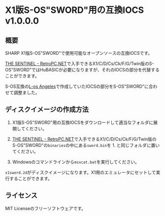 # X1版S-OS"SWORD"用の互換IOCS v1.0.0.0

## 概要

SHARP X1版S-OS"SWORD"で使用可能なオープンソースの互換IOCSです。  

[THE SENTINEL - RetroPC.NET](http://www.retropc.net/ohishi/s-os/)で入手できるX1/C/D/Cs/Ck/F/G/Twin版のS-OS"SWORD"ではHuBASICが必要になりますが、それのIOCSの部分を代替することができます。

S-OS互換の[L-os Angeles](https://github.com/tablacus/LosAngeles)で作成していたIOCSの部分をS-OS"SWORD"に合わせて調整ました。

## ディスクイメージの作成方法

1. X1版S-OS"SWORD"用の互換IOCSをダウンロードして適当なフォルダに展開してください。

2. [THE SENTINEL - RetroPC.NET](http://www.retropc.net/ohishi/s-os/)で入手できるX1/C/D/Cs/Ck/F/G/Twin版のS-OS"SWORD"の`binaries`の中にある`sword.bin`を 1. と同じフォルダに置いてください。

3. Windowsのコマンドラインから`msxcat.bat`を実行してください。

`x1sword.2d`がディスクイメージになります。X1用のエミュレータにセットして実行することができます。

## ライセンス

MIT Licenseのフリーソフトウェアです。
